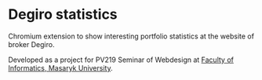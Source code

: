 # Degiro statistics
Chromium extension to show interesting portfolio statistics at the website of broker Degiro.

Developed as a project for PV219 Seminar of Webdesign at [Faculty of Informatics, Masaryk University](https://www.fi.muni.cz/).
